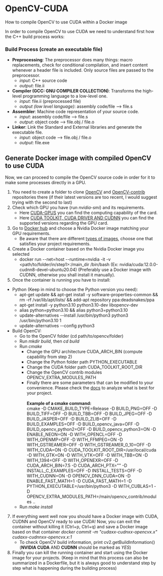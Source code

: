 # OpenCV-CUDA
How to compile OpenCV to use CUDA within a Docker image

In order to compile OpenCV to use CUDA we need to understand first how the C++ build process works:

### Build Process (create an executable file)
- **Preprocessing**: The preprocessor does many things: macro replacements, check for conditional compilation, and insert content whenever a header file is included. Only source files are passed to the preprocessor.
	- *input*: C++ source code
  	- *output*: file.ii
- **Compiler (GCC: GNU COMPILER COLLECTION)**: Transforms the high-level programming language to a low-level one.
	- *input*: file.ii (preprocessed file)
	- *output (low level language)*: assembly code/file --> file.s
- **Assembler**: Machine code representation of your source code.
  	- *input*: assembly code/file --> file.s
  	- *output*: object code --> file.obj / file.o
- **Linker**: Link the Standard and External libraries and generate the executable file.
	- *input*: object code --> file.obj / file.o
	- *output*: file.exe 

## Generate Docker image with compiled OpenCV to use CUDA
Now, we can proceed to compile the OpenCV source code in order for it to make some processes directly in a GPU.

1. You need to create a folder to clone [OpenCV](https://github.com/opencv/opencv) and [OpenCV-contrib](https://github.com/opencv/opencv_contrib) repositories there (if their latest versions are too recent, I would suggest trying with the second to last)
2. Check which GPU you have (run *nvidia-smi*) and its requirements.
   - Here [CUDA-GPUS](https://developer.nvidia.com/cuda-gpus) you can find the computing capability of the card.
   - Here [CUDA TOOLKIT, CUDA DRIVER AND CUDNN](https://docs.nvidia.com/deeplearning/cudnn/support-matrix/index.html#:~:text=For%20best%20performance%2C%20the%20recommended,was%20used%20for%20tuning%20heuristics.) you can find the supported versions regarding the GPU card.
3. Go to [Docker hub](https://hub.docker.com/r/nvidia/cuda/tags) and choose a Nvidia Docker image matching your GPU requirements.
   - Be aware that there are different [types of images](https://hub.docker.com/r/nvidia/cuda), choose one that satisfies your project requirements.
5. Create a Docker container based on the Nvidia Docker image you selected
   - docker run --net=host --runtime=nvidia -it -v <path/to/folder/in/step1>:/main_dir  <Nvidia Docker image> /bin/bash (Ex: nvidia/cuda:12.0.0-cudnn8-devel-ubuntu20.04) (Preferably use a Docker image with CUDNN, otherwise you shall install it manually).
6. Once the container is running you have to install:
- Python (Keep in mind to choose the Python version you need):
	- apt-get update && apt-get install -y software-properties-common && rm -rf /var/lib/apt/lists/ && add-apt repository ppa:deadsnakes/ppa
	- apt-get install -y python3.10 python3.10-dev libopencv-dev
	- alias python=python3.10 && alias python3=python3.10
	- update-alternatives --install /usr/bin/python3 python3 /usr/bin/python3.10 1
	- update-alternatives --config python3
- Build OpenCV:
	- Go to the OpenCV folder (cd path/to/opencv/folder)
	- Run *mkdir build*, then *cd build*
	- Run *cmake*
 		- Change the GPU architecture CUDA_ARCH_BIN (compute capability from step 2)
   		- Change the Python folder path PYTHON_EXECUTABLE
		- Change the CUDA folder path CUDA_TOOLKIT_ROOT_DIR
		- Change the OpenCV contrib modules OPENCV_EXTRA_MODULES_PATH
		- Finally there are some parameters that can be modified to your convenience. Please check the [docs](https://docs.opencv.org/4.x/db/d05/tutorial_config_reference.html) to analyze what is best for your project.<br><br>
**Example of a cmake command:** <br>
cmake -D CMAKE_BUILD_TYPE=Release -D BUILD_PNG=OFF -D BUILD_TIFF=OFF -D BUILD_TBB=OFF -D BUILD_JPEG=OFF -D BUILD_JASPER=OFF -D BUILD_ZLIB=OFF -D BUILD_EXAMPLES=OFF -D BUILD_opencv_java=OFF -D BUILD_opencv_python2=OFF -D BUILD_opencv_python3=ON -D ENABLE_NEON=ON -D WITH_OPENCL=OFF -D WITH_OPENMP=OFF -D WITH_FFMPEG=ON -D WITH_GSTREAMER=OFF -D WITH_GSTREAMER_0_10=OFF -D WITH_CUDA=ON -D CUDA_TOOLKIT_ROOT_DIR=/usr/local/cuda -D WITH_GTK=ON -D WITH_VTK=OFF -D WITH_TBB=ON -D WITH_1394=OFF -D WITH_OPENEXR=OFF -D CUDA_ARCH_BIN=7.5 -D CUDA_ARCH_PTX="" -D INSTALL_C_EXAMPLES=OFF -D INSTALL_TESTS=OFF -D WITH_CUDNN=ON -D OPENCV_DNN_CUDA=ON -D ENABLE_FAST_MATH=1 -D CUDA_FAST_MATH=1 -D PYTHON_EXECUTABLE=/usr/bin/python3 -D WITH_CUBLAS=1 -D OPENCV_EXTRA_MODULES_PATH=/main/opencv_contrib/modules ..
	- Run *make install*
7. If everything went well now you should have a Docker image with CUDA, CUDNN and OpenCV ready to use CUDA! Now, you can exit the container without killing it (Ctrl+p, Ctrl+q) and save a Docker image based on that container *docker commit  -m "cudaxx-cudnxx-opencvx.x" <container id>  cudaxx-cudnnxx-opencvx.x:1*
   	- To check OpenCV build information, print cv2.getBuildInformation() (**NVIDIA CUDA** AND **CUDNN** should be marked as *YES*)
8. Finally you can kill the running container and start using the Docker image for your projects. (Keep in mind that this process can also be summarized in a Dockerfile, but it is always good to understand step by step what is happening during the building process)
